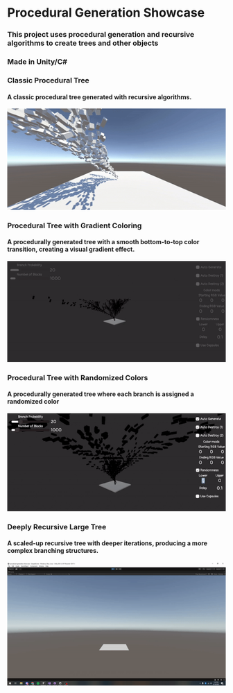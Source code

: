 # Procedural Generation Showcase

### This project uses procedural generation and recursive algorithms to create trees and other objects
### Made in Unity/C#

### Classic Procedural Tree
#### A classic procedural tree generated with recursive algorithms.

![NormalTree](./TreeBuilding.gif)

### Procedural Tree with Gradient Coloring
#### A procedurally generated tree with a smooth bottom-to-top color transition, creating a visual gradient effect.

![Color](./EndingRGBValue.gif)

### Procedural Tree with Randomized Colors
#### A procedurally generated tree where each branch is assigned a randomized color

![RandomColor](./Randomness.gif)

### Deeply Recursive Large Tree
#### A scaled-up recursive tree with deeper iterations, producing a more complex branching structures.

![LargeTree](./LargeTree.gif)

